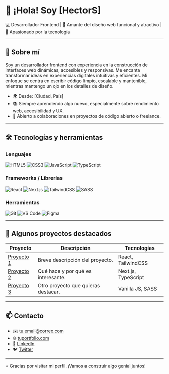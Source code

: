 # 👋 ¡Hola! Soy [HectorS]

💻 Desarrollador Frontend | 🎨 Amante del diseño web funcional y atractivo | 🚀 Apasionado por la tecnología

---

## 🧠 Sobre mí

Soy un desarrollador frontend con experiencia en la construcción de interfaces web dinámicas, accesibles y responsivas. Me encanta transformar ideas en experiencias digitales intuitivas y eficientes. Mi enfoque se centra en escribir código limpio, escalable y mantenible, mientras mantengo un ojo en los detalles de diseño.

- 🌍 Desde: [Ciudad, País]  
- 📚 Siempre aprendiendo algo nuevo, especialmente sobre rendimiento web, accesibilidad y UX.  
- 🤝 Abierto a colaboraciones en proyectos de código abierto o freelance.

---

## 🛠️ Tecnologías y herramientas

### Lenguajes
![HTML5](https://img.shields.io/badge/-HTML5-E34F26?style=flat&logo=html5&logoColor=white)
![CSS3](https://img.shields.io/badge/-CSS3-1572B6?style=flat&logo=css3)
![JavaScript](https://img.shields.io/badge/-JavaScript-F7DF1E?style=flat&logo=javascript&logoColor=black)
![TypeScript](https://img.shields.io/badge/-TypeScript-3178C6?style=flat&logo=typescript&logoColor=white)

### Frameworks / Librerías
![React](https://img.shields.io/badge/-React-61DAFB?style=flat&logo=react&logoColor=black)
![Next.js](https://img.shields.io/badge/-Next.js-000000?style=flat&logo=nextdotjs)
![TailwindCSS](https://img.shields.io/badge/-TailwindCSS-38B2AC?style=flat&logo=tailwind-css)
![SASS](https://img.shields.io/badge/-SASS-CC6699?style=flat&logo=sass&logoColor=white)

### Herramientas
![Git](https://img.shields.io/badge/-Git-F05032?style=flat&logo=git&logoColor=white)
![VS Code](https://img.shields.io/badge/-VSCode-007ACC?style=flat&logo=visual-studio-code)
![Figma](https://img.shields.io/badge/-Figma-F24E1E?style=flat&logo=figma&logoColor=white)

---

## 📂 Algunos proyectos destacados

| Proyecto | Descripción | Tecnologías |
|---------|-------------|-------------|
| [Proyecto 1](#) | Breve descripción del proyecto. | React, TailwindCSS |
| [Proyecto 2](#) | Qué hace y por qué es interesante. | Next.js, TypeScript |
| [Proyecto 3](#) | Otro proyecto que quieras destacar. | Vanilla JS, SASS |

---

## 📫 Contacto

- ✉️ [tu.email@correo.com](mailto:tu.email@correo.com)  
- 🌐 [tuportfolio.com](https://tuportfolio.com)  
- 💼 [LinkedIn](https://linkedin.com/in/tuusuario)  
- 🐦 [Twitter](https://twitter.com/tuusuario)

---

⭐ Gracias por visitar mi perfil. ¡Vamos a construir algo genial juntos!

